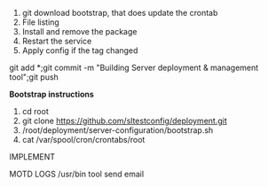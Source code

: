 1) git download bootstrap, that does update the crontab 
2) File listing 
3) Install and remove the package
4) Restart the service 
5) Apply config if the tag changed 


git add *;git commit -m "Building Server deployment & management tool";git push 


**Bootstrap instructions**

1) cd root
2) git clone https://github.com/sltestconfig/deployment.git
3) /root/deployment/server-configuration/bootstrap.sh
4) cat /var/spool/cron/crontabs/root



IMPLEMENT 

MOTD
LOGS
/usr/bin tool
send email 
